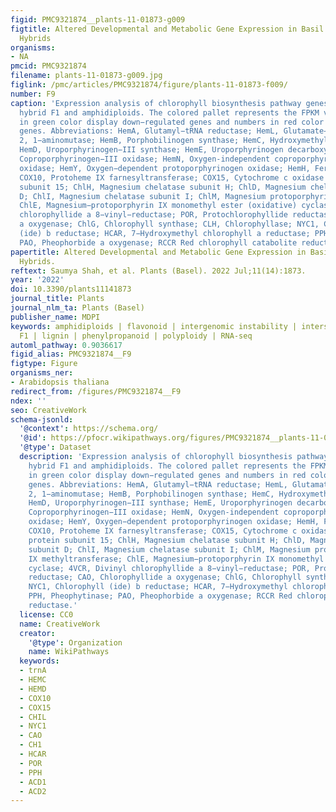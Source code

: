 ```yaml
---
figid: PMC9321874__plants-11-01873-g009
figtitle: Altered Developmental and Metabolic Gene Expression in Basil Interspecific
  Hybrids
organisms:
- NA
pmcid: PMC9321874
filename: plants-11-01873-g009.jpg
figlink: /pmc/articles/PMC9321874/figure/plants-11-01873-f009/
number: F9
caption: 'Expression analysis of chlorophyll biosynthesis pathway genes in interspecific
  hybrid F1 and amphidiploids. The colored pallet represents the FPKM values, numbers
  in green color display down−regulated genes and numbers in red color show up−regulated
  genes. Abbreviations: HemA, Glutamyl−tRNA reductase; HemL, Glutamate−1−semialdehyde
  2, 1−aminomutase; HemB, Porphobilinogen synthase; HemC, Hydroxymethylbilane synthase;
  HemD, Uroporphyrinogen−III synthase; HemE, Uroporphyrinogen decarboxylase; HemF,
  Coproporphyrinogen−III oxidase; HemN, Oxygen-independent coproporphyrinogen−III
  oxidase; HemY, Oxygen−dependent protoporphyrinogen oxidase; HemH, Ferrochelatase;
  COX10, Protoheme IX farnesyltransferase; COX15, Cytochrome c oxidase assembly protein
  subunit 15; ChlH, Magnesium chelatase subunit H; ChlD, Magnesium chelatase subunit
  D; ChlI, Magnesium chelatase subunit I; ChlM, Magnesium protoporphyrin IX methyltransferase;
  ChlE, Magnesium−protoporphyrin IX monomethyl ester (oxidative) cyclase; 4VCR, Divinyl
  chlorophyllide a 8−vinyl−reductase; POR, Protochlorophyllide reductase; CAO, Chlorophyllide
  a oxygenase; ChlG, Chlorophyll synthase; CLH, Chlorophyllase; NYC1, Chlorophyll
  (ide) b reductase; HCAR, 7−Hydroxymethyl chlorophyll a reductase; PPH, Pheophytinase;
  PAO, Pheophorbide a oxygenase; RCCR Red chlorophyll catabolite reductase.'
papertitle: Altered Developmental and Metabolic Gene Expression in Basil Interspecific
  Hybrids.
reftext: Saumya Shah, et al. Plants (Basel). 2022 Jul;11(14):1873.
year: '2022'
doi: 10.3390/plants11141873
journal_title: Plants
journal_nlm_ta: Plants (Basel)
publisher_name: MDPI
keywords: amphidiploids | flavonoid | intergenomic instability | interspecific hybrid
  F1 | lignin | phenylpropanoid | polyploidy | RNA-seq
automl_pathway: 0.9036617
figid_alias: PMC9321874__F9
figtype: Figure
organisms_ner:
- Arabidopsis thaliana
redirect_from: /figures/PMC9321874__F9
ndex: ''
seo: CreativeWork
schema-jsonld:
  '@context': https://schema.org/
  '@id': https://pfocr.wikipathways.org/figures/PMC9321874__plants-11-01873-g009.html
  '@type': Dataset
  description: 'Expression analysis of chlorophyll biosynthesis pathway genes in interspecific
    hybrid F1 and amphidiploids. The colored pallet represents the FPKM values, numbers
    in green color display down−regulated genes and numbers in red color show up−regulated
    genes. Abbreviations: HemA, Glutamyl−tRNA reductase; HemL, Glutamate−1−semialdehyde
    2, 1−aminomutase; HemB, Porphobilinogen synthase; HemC, Hydroxymethylbilane synthase;
    HemD, Uroporphyrinogen−III synthase; HemE, Uroporphyrinogen decarboxylase; HemF,
    Coproporphyrinogen−III oxidase; HemN, Oxygen-independent coproporphyrinogen−III
    oxidase; HemY, Oxygen−dependent protoporphyrinogen oxidase; HemH, Ferrochelatase;
    COX10, Protoheme IX farnesyltransferase; COX15, Cytochrome c oxidase assembly
    protein subunit 15; ChlH, Magnesium chelatase subunit H; ChlD, Magnesium chelatase
    subunit D; ChlI, Magnesium chelatase subunit I; ChlM, Magnesium protoporphyrin
    IX methyltransferase; ChlE, Magnesium−protoporphyrin IX monomethyl ester (oxidative)
    cyclase; 4VCR, Divinyl chlorophyllide a 8−vinyl−reductase; POR, Protochlorophyllide
    reductase; CAO, Chlorophyllide a oxygenase; ChlG, Chlorophyll synthase; CLH, Chlorophyllase;
    NYC1, Chlorophyll (ide) b reductase; HCAR, 7−Hydroxymethyl chlorophyll a reductase;
    PPH, Pheophytinase; PAO, Pheophorbide a oxygenase; RCCR Red chlorophyll catabolite
    reductase.'
  license: CC0
  name: CreativeWork
  creator:
    '@type': Organization
    name: WikiPathways
  keywords:
  - trnA
  - HEMC
  - HEMD
  - COX10
  - COX15
  - CHIL
  - NYC1
  - CAO
  - CH1
  - HCAR
  - POR
  - PPH
  - ACD1
  - ACD2
---
```

